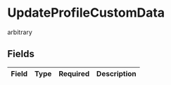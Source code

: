 # UpdateProfileCustomData

arbitrary


## Fields

| Field       | Type        | Required    | Description |
| ----------- | ----------- | ----------- | ----------- |
